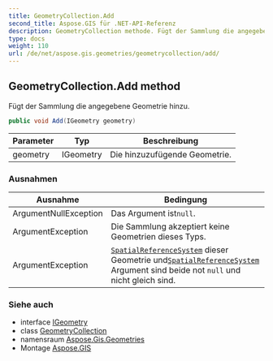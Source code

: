 ```yaml
---
title: GeometryCollection.Add
second_title: Aspose.GIS für .NET-API-Referenz
description: GeometryCollection methode. Fügt der Sammlung die angegebene Geometrie hinzu.
type: docs
weight: 110
url: /de/net/aspose.gis.geometries/geometrycollection/add/
---
```

## GeometryCollection.Add method

Fügt der Sammlung die angegebene Geometrie hinzu.

```csharp
public void Add(IGeometry geometry)
```

| Parameter | Typ | Beschreibung |
| --- | --- | --- |
| geometry | IGeometry | Die hinzuzufügende Geometrie. |

### Ausnahmen

| Ausnahme | Bedingung |
| --- | --- |
| ArgumentNullException | Das Argument ist`null`. |
| ArgumentException | Die Sammlung akzeptiert keine Geometrien dieses Typs. |
| ArgumentException | [`SpatialReferenceSystem`](../../igeometry/spatialreferencesystem/) dieser Geometrie und[`SpatialReferenceSystem`](../spatialreferencesystem/) Argument sind beide not `null` und nicht gleich sind. |

### Siehe auch

* interface [IGeometry](../../igeometry/)
* class [GeometryCollection](../)
* namensraum [Aspose.Gis.Geometries](../../geometrycollection/)
* Montage [Aspose.GIS](../../../)


